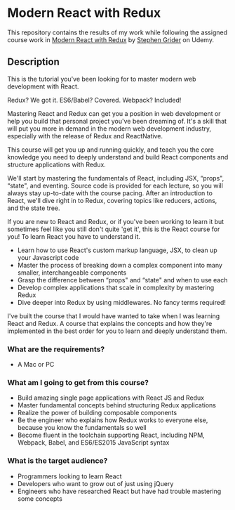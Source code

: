 # Modern React with Redux

This repository contains the results of my work while following the assigned course work in [Modern React with Redux](https://www.udemy.com/react-redux/) by [Stephen Grider](https://www.udemy.com/user/sgslo/) on Udemy.

## Description
This is the tutorial you've been looking for to master modern web development with React.

Redux? We got it. ES6/Babel? Covered. Webpack? Included! 

Mastering React and Redux can get you a position in web development or help you build that personal project you've been dreaming of. It's a skill that will put you more in demand in the modern web development industry, especially with the release of Redux and ReactNative.

This course will get you up and running quickly, and teach you the core knowledge you need to deeply understand and build React components and structure applications with Redux.

We'll start by mastering the fundamentals of React, including JSX, “props", “state", and eventing. Source code is provided for each lecture, so you will always stay up-to-date with the course pacing. After an introduction to React, we'll dive right in to Redux, covering topics like reducers, actions, and the state tree.

If you are new to React and Redux, or if you've been working to learn it but sometimes feel like you still don't quite 'get it', this is the React course for you! To learn React you have to understand it.

 - Learn how to use React's custom markup language, JSX, to clean up your Javascript code
 - Master the process of breaking down a complex component into many smaller, interchangeable components
 - Grasp the difference between “props" and “state" and when to use each
 - Develop complex applications that scale in complexity by mastering Redux
 - Dive deeper into Redux by using middlewares. No fancy terms required!

I've built the course that I would have wanted to take when I was learning React and Redux. A course that explains the concepts and how they're implemented in the best order for you to learn and deeply understand them.

### What are the requirements?
 - A Mac or PC


### What am I going to get from this course?
 - Build amazing single page applications with React JS and Redux
 - Master fundamental concepts behind structuring Redux applications
 - Realize the power of building composable components
 - Be the engineer who explains how Redux works to everyone else, because you know the fundamentals so well
 - Become fluent in the toolchain supporting React, including NPM, Webpack, Babel, and ES6/ES2015 JavaScript syntax


### What is the target audience?
 - Programmers looking to learn React
 - Developers who want to grow out of just using jQuery
 - Engineers who have researched React but have had trouble mastering some concepts